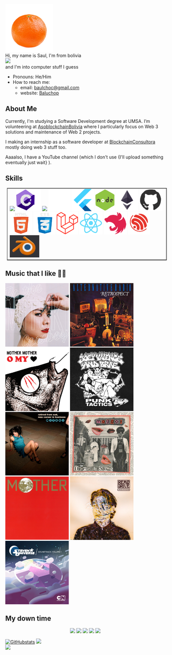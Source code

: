 <!-- README.md is generated from README.Rmd. Please edit that file -->

<img height="150px" src="./assets/images/mandarina.png" />
<br>
Hi, my name is Saul, I'm from bolivia 
<br>
<img src="./assets/images/spongebob.gif">

<br>
and I'm into computer stuff I guess

<!-- README.md is generated from README.Rmd. Please edit that file -->

- Pronouns: He/Him
- How to reach me:
  - email:
    [baulchoc@gmail.com](baulchoc@gmail.com)
  - website: 
    [Baluchop](http://baluchop.sendbol.lat/)

## About Me
Currently, I'm studying a Software Development degree at UMSA.
I’m volunteering at [AsoblockchainBolivia](https://asoblockchainbolivia.org/) where I particularly focus on Web 3 solutions and maintenance of Web 2 projects.

I making an internship as a software developer at [BlockchainConsultora](https://blockchainconsultora.com/es) mostly doing web 3 stuff too.

Aaaalso, I have a YouTube channel (which I don't use {I'll upload something eventually just wait} ). 



## Skills

<table border="1px solid black" style="margin: 5px">

<td>



<img height="70px" src="https://user-images.githubusercontent.com/74038190/212280823-79088828-a258-4a4d-8d6c-96315d5a07af.gif" />
<img height="70px" src="./assets/logos/csharp.gif" />
<img height="70px" src="https://user-images.githubusercontent.com/74038190/212257472-08e52665-c503-4bd9-aa20-f5a4dae769b5.gif" />      
<img height="70px" src="./assets/logos/mongo.gif" />
<img height="70px" src="./assets/logos/flutter.png" />
<img height="70px" src="./assets/logos/nodejs.gif" />   
<img height="70px" src="./assets/logos/solidity.gif" />
<img height="70px" src="./assets/logos/github.gif" />
<img height="70px" src="./assets/logos/html.gif" />     
<img height="70px" src="./assets/logos/css.gif" />
<img height="70px" src="./assets/logos/laravel.svg" />


<img height="70px" src="./assets/logos/react.gif" />
<img height="70px" src="./assets/logos/nestjs.svg" />
<img height="70px" src="./assets/logos/esp.svg" />
<img height="70px" src="./assets/logos/blender.gif" />


</td>

</table>

## Music that I like 🎵🎶

<div style="display=flex; flex-direction=column; gap=10px">

<img height="200px" src="./assets/images/portadas/mitski.jpg" />
<img height="200px" src="./assets/images/portadas/alternative.jpg" />
<img height="200px" src="./assets/images/portadas/mother.jpg" />
<img height="200px" src="./assets/images/portadas/joey.jpg" />
<img height="200px" src="./assets/images/portadas/mitski2.jpg" />
<img height="200px" src="./assets/images/portadas/maggot.jpg" />
<img height="200px" src="./assets/images/portadas/mothernes.jpg" />
<img height="200px" src="./assets/images/portadas/remo.jpg" />
<img height="200px" src="./assets/images/portadas/steven.jpg" />



</div>


## My down time

<p align="center">
<img src="https://img.shields.io/badge/Amazon%20Prime-00A8E1?style=for-the-badge&logo=netflix&logoColor=white" />
<img src="https://img.shields.io/badge/Netflix-E50914?style=for-the-badge&logo=netflix&logoColor=white" />
<img src="https://img.shields.io/badge/Steam-000000?style=for-the-badge&logo=steam&logoColor=white" />
<img src="https://img.shields.io/badge/Spotify-1ED760?&style=for-the-badge&logo=spotify&logoColor=white" />

<img src="https://user-images.githubusercontent.com/74038190/225813708-98b745f2-7d22-48cf-9150-083f1b00d6c9.gif">

[![GitHubstats](https://github-readme-stats.vercel.app/api?username=SaulChoque&show_icons=true&theme=transparent)](https://github.com/anuraghazra/github-readme-stats)
![](https://github-readme-streak-stats.herokuapp.com/?user=SaulChoque&theme=transparent&hide_border=false)<br/>
![](https://github-readme-stats.vercel.app/api/top-langs/?username=SaulChoque&theme=transparent&hide_border=false&include_all_commits=false&count_private=false&layout=compact)

<!--
**SaulChoque/SaulChoque** is a ✨ _special_ ✨ repository because its `README.md` (this file) appears on your GitHub profile.

Here are some ideas to get you started:

- 🔭 I’m currently working on ...
- 🌱 I’m currently learning ...
- 👯 I’m looking to collaborate on ...
- 🤔 I’m looking for help with ...
- 💬 Ask me about ...
- 📫 How to reach me: ...
- 😄 Pronouns: ...
- ⚡ Fun fact: ...
-->
